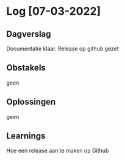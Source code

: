 # Log [07-03-2022]

## Dagverslag
Documentatie klaar. Release op github gezet

## Obstakels
geen

## Oplossingen
geen

## Learnings
Hoe een release aan te maken op Github